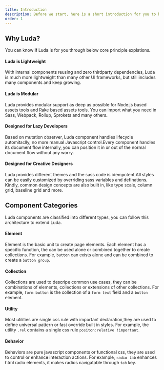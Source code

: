 ```yaml
---
title: Introduction
description: Before we start, here is a short introduction for you to better understand the principles and theories behind Luda.
order: 1
---
```


## Why Luda?

You can know if Luda is for you through below core principle explations.

#### Luda is Lightweight

With internal components reusing and zero thirdparty dependencies, Luda is much more lightweight than many other UI frameworks, but still includes many components and keep growing.


#### Luda is Modular

Luda provides modular support as deep as possible for Node.js based assets tools and Rake based assets tools. You can import what you need in Sass, Webpack, Rollup, Sprokets and many others.


#### Designed for Lazy Developers

Based on mutation observer, Luda component handles lifecycle automitaclly, no more manual Javascript control.Every component handles its document flow internally, you can position it in or out of the normal document flow without any worry.

#### Designed for Creative Designers

Luda provides different themes and the sass code is idempotent.All styles can be easily customized by overriding sass variables and definations. Kindly, common design concepts are also built in, like type scale, column grid, baseline grid and more.


## Component Categories
Luda components are classified into different types, you can follow this architecture to extend Luda.

#### Element

Element is the basic unit to create page elements. Each element has a specific function, the can be used alone or combined together to create collections. For example, `button` can exists alone and can be combined to create a `button group`.

#### Collection

Collections are used to descripe common use cases, they can be combinations of elements, collections or extensions of other collections. For example, `form button` is the collection of a `form text` field and a `button` element.

#### Utility

Most utilities are single css rule with important declaration,they are used to define universal pattern or fast override built in styles. For example, the utility `.rel` contains a single css rule `positon:relative !important`.

#### Behavior

Behaviors are pure javascript components or functional css, they are used to control or enhance interaction actions. For example, `radio tab` enhances html radio elements, it makes radios navigatable through `tab` key.